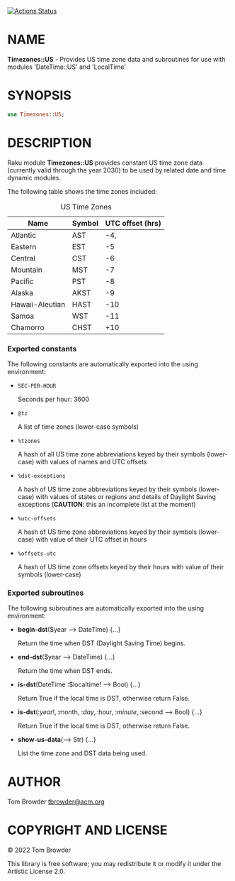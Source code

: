 [![Actions Status](https://github.com/tbrowder/Timezones-US/actions/workflows/test.yml/badge.svg)](https://github.com/tbrowder/Timezones-US/actions)

NAME
====

**Timezones::US** - Provides US time zone data and subroutines for use with modules 'DateTime::US' and 'LocalTime'

SYNOPSIS
========

```raku
use Timezones::US;
```

DESCRIPTION
===========

Raku module **Timezones::US** provides constant US time zone data (currently valid through the year 2030) to be used by related date and time dynamic modules.

The following table shows the time zones included:

<table class="pod-table">
<caption>US Time Zones</caption>
<thead><tr>
<th>Name</th> <th>Symbol</th> <th>UTC offset (hrs)</th>
</tr></thead>
<tbody>
<tr> <td>Atlantic</td> <td>AST</td> <td>-4,</td> </tr> <tr> <td>Eastern</td> <td>EST</td> <td>-5</td> </tr> <tr> <td>Central</td> <td>CST</td> <td>-6</td> </tr> <tr> <td>Mountain</td> <td>MST</td> <td>-7</td> </tr> <tr> <td>Pacific</td> <td>PST</td> <td>-8</td> </tr> <tr> <td>Alaska</td> <td>AKST</td> <td>-9</td> </tr> <tr> <td>Hawaii-Aleutian</td> <td>HAST</td> <td>-10</td> </tr> <tr> <td>Samoa</td> <td>WST</td> <td>-11</td> </tr> <tr> <td>Chamorro</td> <td>CHST</td> <td>+10</td> </tr>
</tbody>
</table>

### Exported constants

The following constants are automatically exported into the using environment:

  * `SEC-PER-HOUR`

    Seconds per hour: 3600

  * `@tz`

    A list of time zones (lower-case symbols)

  * `%tzones` 

    A hash of all US time zone abbreviations keyed by their symbols (lower-case) with values of names and UTC offsets

  * `%dst-exceptions`

    A hash of US time zone abbreviations keyed by their symbols (lower-case) with values of states or regions and details of Daylight Saving exceptions (**CAUTION**: this an incomplete list at the moment)

  * `%utc-offsets`

    A hash of US time zone abbreviations keyed by their symbols (lower-case) with value of their UTC offset in hours

  * `%offsets-utc`

    A hash of US time zone offsets keyed by their hours with value of their symbols (lower-case) 

### Exported subroutines

The following subroutines are automatically exported into the using environment:

  * **begin-dst**($year --> DateTime) {...}

    Return the time when DST (Daylight Saving Time) begins.

  * **end-dst**($year --> DateTime) {...}

    Return the time when DST ends.

  * **is-dst**(DateTime :$localtime! --> Bool) {...}

    Return True if the local time is DST, otherwise return False.

  * **is-dst**(:$year!, :$month, :$day, :$hour, :$minute, :$second --> Bool) {...}

    Return True if the local time is DST, otherwise return False.

  * **show-us-data**(--> Str) {...}

    List the time zone and DST data being used.

AUTHOR
======

Tom Browder <tbrowder@acm.org>

COPYRIGHT AND LICENSE
=====================

© 2022 Tom Browder

This library is free software; you may redistribute it or modify it under the Artistic License 2.0.

